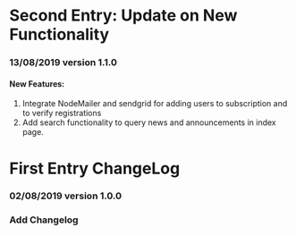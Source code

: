 # Second Entry: Update on New Functionality

### 13/08/2019 version 1.1.0

#### New Features:
1. Integrate NodeMailer and sendgrid for adding users to subscription and to verify registrations
2. Add search functionality to query news and announcements in index page.

# First Entry ChangeLog

### 02/08/2019 version 1.0.0

### Add Changelog